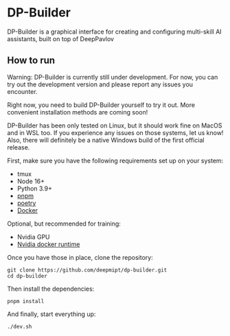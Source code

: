# DP-Builder

DP-Builder is a graphical interface for creating and configuring multi-skill AI assistants, built on top of DeepPavlov

## How to run

Warning: DP-Builder is currently still under development. For now, you can try out the development version and please report any issues you encounter.

Right now, you need to build DP-Builder yourself to try it out. More convenient installation methods are coming soon!

DP-Builder has been only tested on Linux, but it should work fine on MacOS and in WSL too. If you experience any issues on those systems, let us know!
Also, there will definitely be a native Windows build of the first official release.

First, make sure you have the following requirements set up on your system:
 - tmux
 - Node 16+
 - Python 3.9+
 - [pnpm](https://pnpm.io)
 - [poetry](https://python-poetry.org/)
 - [Docker](https://docs.docker.com/engine/install/)
 
Optional, but recommended for training: 
 - Nvidia GPU
 - [Nvidia docker runtime](https://docs.nvidia.com/datacenter/cloud-native/container-toolkit/install-guide.html#docker)

Once you have those in place, clone the repository:

```
git clone https://github.com/deepmipt/dp-builder.git
cd dp-builder
```

Then install the dependencies:

```
pnpm install
```

And finally, start everything up:

```
./dev.sh
```

